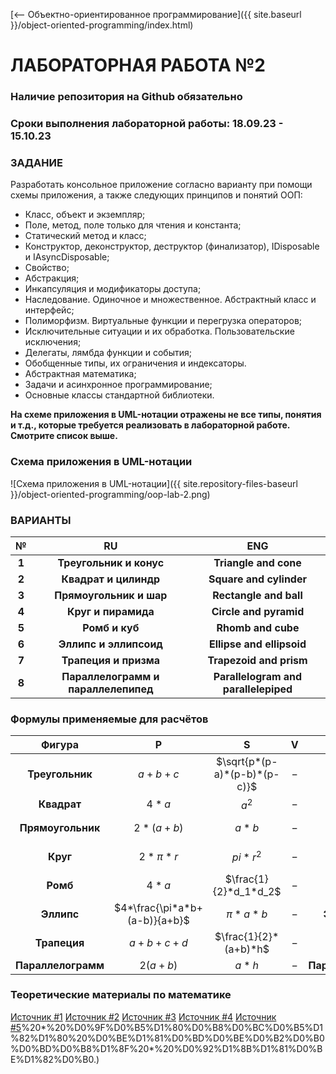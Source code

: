 [⟵ Объектно-ориентированное программирование]({{ site.baseurl }}/object-oriented-programming/index.html)

# **ЛАБОРАТОРНАЯ РАБОТА №2**

### **Наличие репозитория на Github обязательно**

### **Сроки выполнения лабораторной работы: 18.09.23 - 15.10.23**

### **ЗАДАНИЕ**

Разработать консольное приложение согласно варианту при помощи схемы приложения, а также следующих принципов и понятий ООП:
*	Класс, объект и экземпляр;
*	Поле, метод, поле только для чтения и константа;
*	Статический метод и класс;
*	Конструктор, деконструктор, деструктор (финализатор), IDisposable и IAsyncDisposable;
*	Свойство;
*	Абстракция;
*	Инкапсуляция и модификаторы доступа;
*	Наследование. Одиночное и множественное. Абстрактный класс и интерфейс;
*	Полиморфизм. Виртуальные функции и перегрузка операторов;
*	Исключительные ситуации и их обработка. Пользовательские исключения;
*	Делегаты, лямбда функции и события;
*	Обобщенные типы, их ограничения и индексаторы.
*   Абстрактная математика;
*	Задачи и асинхронное программирование;
*   Основные классы стандартной библиотеки.

**На схеме приложения в UML-нотации отражены не все типы, понятия и т.д., которые требуется реализовать в лабораторной работе. Смотрите список выше.**

### **Схема приложения в UML-нотации**

![Схема приложения в UML-нотации]({{ site.repository-files-baseurl }}/object-oriented-programming/oop-lab-2.png)

### **ВАРИАНТЫ**

| № | RU | ENG |
|:-:|:-:|:-:|
| **1** | **Треугольник и конус** | **Triangle and cone** |
| **2** | **Квадрат и цилиндр** | **Square  and cylinder** |
| **3** | **Прямоугольник и шар** | **Rectangle and ball** |
| **4** | **Круг и пирамида** | **Circle and pyramid** |
| **5** | **Ромб и куб** | **Rhomb and cube** |
| **6** | **Эллипс и эллипсоид** | **Ellipse and ellipsoid** |
| **7** | **Трапеция и призма** | **Trapezoid and prism** |
| **8** | **Параллелограмм и параллелепипед** | **Parallelogram and parallelepiped** |

### **Формулы применяемые для расчётов**

| **Фигура** | **P** | **S** | **V** | **Фигура** | **P** | **S** | **V** |
|:-:|:-:|:-:|:-:|:-:|:-:|:-:|:-:|
| **Треугольник** | $a+b+c$ | $\sqrt{p*(p-a)*(p-b)*(p-c)}$ | $-$ | **Конус** | $2*\pi*r$ | $\pi*r*l+\pi*r^2$ | $\frac{1}{3}*\pi*r^2*h$ |
| **Квадрат** | $4*a$ | $a^2$ | $-$ | **Цилиндр** | $2*\pi*r$  | $2*\pi*r*h+2*\pi*r^2$ | $\pi*r^2*h$ |
| **Прямоугольник** | $2*(a+b)$ | $a*b$ | $-$ | **Шар** | $-$ | $4*\pi*r^2$ | $\frac{4}{3}*\pi*r^3$ |
| **Круг** |  $2*\pi*r$ | $pi*r^2$ | $-$ | **Пирамида** | $4*a$ | $\frac{1}{2}*P*l+a^2$ | $\frac{1}{3}*a^2*h$ |
| **Ромб** | $4*a$ | $\frac{1}{2}*d_1*d_2$ | $-$ | **Куб** | $12*a$ | $6*a^2$ | $a^3$ |
| **Эллипс** | $4*\frac{\pi*a*b+(a-b)}{a+b}$ | $\pi*a*b$ | $-$ | **Эллипсоид** | $4*\frac{\pi*a*b+(a-b)}{a+b}$ | $\pi*a*b$ | $\frac{4}{3}\pi*a*b*c$ |
| **Трапеция** | $a+b+c+d$ | $\frac{1}{2}*(a+b)*h$ | $-$ | **Призма** | $6*a+3*h$ | $3*a*h+\frac{\sqrt{3}*a^2}{2}$ | $\frac{\sqrt{3}*a^2}{4}*h$ |
| **Параллелограмм** | $2(a+b)$ | $a*h$ | $-$ | **Параллелепипед** | $4*(a+b+h)$ | $2*(a*b+a*h+b*h)$ | $a*b*h$ |

### **Теоретические материалы по математике**
[Источник #1](https://ru.onlinemschool.com/math/assistance/)
[Источник #2](https://www.webmath.ru/poleznoe/formules_15_12.php)
[Источник #3](https://geleot.ru/education/math/geometry/volume/ellipsoid)
[Источник #4](https://mnogogranniki.ru/pravilnaya-treugolnaya-prizma.html)
[Источник #5](https://myalfaschool.ru/articles/ploshhad-poverxnosti-piramidy#:~:text=%D0%A1%D0%BD%D0%B0%D1%87%D0%B0%D0%BB%D0%B0%20%D0%BD%D1%83%D0%B6%D0%BD%D0%BE%20%D0%BD%D0%B0%D0%B9%D1%82%D0%B8%20%D0%BF%D0%BB%D0%BE%D1%89%D0%B0%D0%B4%D1%8C%20%D0%BE%D1%81%D0%BD%D0%BE%D0%B2%D0%B0%D0%BD%D0%B8%D1%8F,)%20*%20%D0%9F%D0%B5%D1%80%D0%B8%D0%BC%D0%B5%D1%82%D1%80%20%D0%BE%D1%81%D0%BD%D0%BE%D0%B2%D0%B0%D0%BD%D0%B8%D1%8F%20*%20%D0%92%D1%8B%D1%81%D0%BE%D1%82%D0%B0.)
